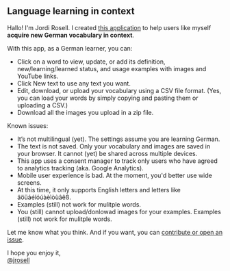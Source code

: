 ## Language learning in context

Hallo! I'm Jordi Rosell. I created <a href="https://jrosell.github.io/language-learning-in-context/">this application</a> to help users like myself <strong>acquire new German vocabulary in context</strong>.

With this app, as a German learner, you can:

- Click on a word to view, update, or add its definition, new/learning/learned status, and usage examples with images and YouTube links.
- Click New text to use any text you want.
- Edit, download, or upload your vocabulary using a CSV file format. (Yes, you can load your words by simply copying and pasting them or uploading a CSV.)
- Download all the images you upload in a zip file.

Known issues:

- It’s not multilingual (yet). The settings assume you are learning German.
- The text is not saved. Only your vocabulary and images are saved in your browser. It cannot (yet) be shared across multiple devices.
- This app uses a consent manager to track only users who have agreed to analytics tracking (aka. Google Analytics).
- Mobile user experience is bad. At the moment, you'd better use wide screens.
- At this time, it only supports English letters and letters like äöüáéíóúàèìòùâêß.
- Examples (still) not work for mulitple words.
- You (still) cannot upload/donlowad images for your examples. Examples (still) not work for mulitple words.

Let me know what you think. And if you want, you can <a href="https://github.com/jrosell/language-learning-in-context/">contribute or open an issue</a>.

I hope you enjoy it,<br><a href="https://mastodon.social/@jrosell">@jrosell</a></p>

